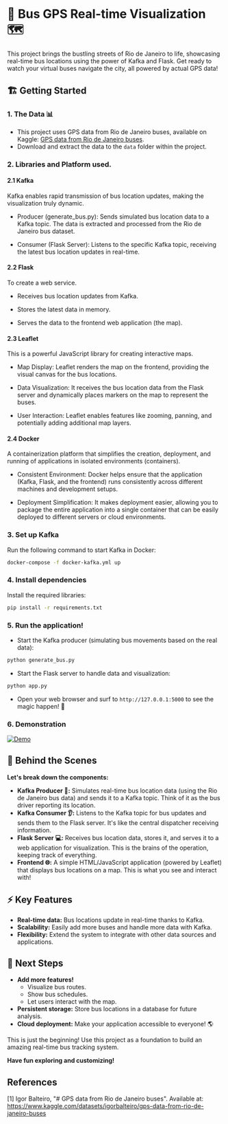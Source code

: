 # 🚌 Bus GPS Real-time Visualization 🗺️

This project brings the bustling streets of Rio de Janeiro to life, showcasing real-time bus locations using the power of Kafka and Flask. Get ready to watch your virtual buses navigate the city, all powered by actual GPS data! 

## 🏗️ Getting Started

### 1.  The Data 📊
   - This project uses GPS data from Rio de Janeiro buses, available on Kaggle: [GPS data from Rio de Janeiro buses](https://www.kaggle.com/datasets/igorbalteiro/gps-data-from-rio-de-janeiro-buses).
   - Download and extract the data to the `data` folder within the project.

### 2. Libraries and Platform used.

#### 2.1 Kafka
Kafka enables rapid transmission of bus location updates, making the visualization truly dynamic.
    
  - Producer (generate_bus.py): Sends simulated bus location data to a Kafka topic. The data is extracted and processed from the Rio de Janeiro bus dataset.
  
  - Consumer (Flask Server): Listens to the specific Kafka topic, receiving the latest bus location updates in real-time.

#### 2.2 Flask
To create a web service.
    
  - Receives bus location updates from Kafka.

  - Stores the latest data in memory.

  - Serves the data to the frontend web application (the map).

#### 2.3 Leaflet
This is a powerful JavaScript library for creating interactive maps.
    
  - Map Display: Leaflet renders the map on the frontend, providing the visual canvas for the bus locations.

  - Data Visualization: It receives the bus location data from the Flask server and dynamically places markers on the map to represent the buses.

  - User Interaction: Leaflet enables features like zooming, panning, and potentially adding additional map layers.
        
#### 2.4 Docker
A containerization platform that simplifies the creation, deployment, and running of applications in isolated environments (containers).
    
  - Consistent Environment: Docker helps ensure that the application (Kafka, Flask, and the frontend) runs consistently across different machines and development setups.

  - Deployment Simplification: It makes deployment easier, allowing you to package the entire application into a single container that can be easily deployed to different servers or cloud environments.

### 3. Set up Kafka

Run the following command to start Kafka in Docker:

 ```bash
 docker-compose -f docker-kafka.yml up
 ```

### 4. Install dependencies

Install the required libraries:

 ```bash
 pip install -r requirements.txt
 ```

### 5.  Run the application!

- Start the Kafka producer (simulating bus movements based on the real data):
    
 ```bash
 python generate_bus.py
 ```

-  Start the Flask server to handle data and visualization:

 ```bash
 python app.py
 ```

  -  Open your web browser and surf to `http://127.0.0.1:5000` to see the magic happen! 🎉

### 6. Demonstration

[![Demo](demo.gif)](https://github.com/danhtran8mind/bus-gps-real-time-visualization/blob/main/demo.gif)

## 🧠 Behind the Scenes

**Let's break down the components:**

- **Kafka Producer 📨:** Simulates real-time bus location data (using the Rio de Janeiro bus data) and sends it to a Kafka topic. Think of it as the bus driver reporting its location.
- **Kafka Consumer 👂:** Listens to the Kafka topic for bus updates and sends them to the Flask server. It's like the central dispatcher receiving information.
- **Flask Server 💻:** Receives bus location data, stores it, and serves it to a web application for visualization. This is the brains of the operation, keeping track of everything.
- **Frontend 🌐:**  A simple HTML/JavaScript application (powered by Leaflet) that displays bus locations on a map. This is what you see and interact with!

## ⚡️ Key Features

- **Real-time data:** Bus locations update in real-time thanks to Kafka.
- **Scalability:** Easily add more buses and handle more data with Kafka.
- **Flexibility:** Extend the system to integrate with other data sources and applications.

## 🚀 Next Steps

- **Add more features!** 
  -  Visualize bus routes.
  -  Show bus schedules.
  -  Let users interact with the map.
- **Persistent storage:** Store bus locations in a database for future analysis.
- **Cloud deployment:** Make your application accessible to everyone! 🌎

This is just the beginning! Use this project as a foundation to build an amazing real-time bus tracking system.

**Have fun exploring and customizing!** 

## References
[1] Igor Balteiro, "# GPS data from Rio de Janeiro buses". Available at: https://www.kaggle.com/datasets/igorbalteiro/gps-data-from-rio-de-janeiro-buses
